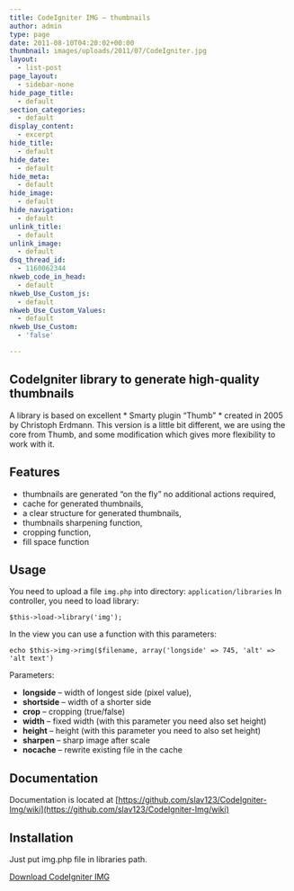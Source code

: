 ```yaml
---
title: CodeIgniter IMG – thumbnails
author: admin
type: page
date: 2011-08-10T04:20:02+00:00
thumbnail: images/uploads/2011/07/CodeIgniter.jpg
layout:
  - list-post
page_layout:
  - sidebar-none
hide_page_title:
  - default
section_categories:
  - default
display_content:
  - excerpt
hide_title:
  - default
hide_date:
  - default
hide_meta:
  - default
hide_image:
  - default
hide_navigation:
  - default
unlink_title:
  - default
unlink_image:
  - default
dsq_thread_id:
  - 1160062344
nkweb_code_in_head:
  - default
nkweb_Use_Custom_js:
  - default
nkweb_Use_Custom_Values:
  - default
nkweb_Use_Custom:
  - 'false'

---
```

## CodeIgniter library to generate high-quality thumbnails

A library is based on excellent \* Smarty plugin &#8220;Thumb&#8221; \* created in 2005 by Christoph Erdmann. This version is a little bit different, we are using the core from Thumb, and some modification which gives more flexibility to work with it.

## Features

  * thumbnails are generated &#8220;on the fly&#8221; no additional actions required,
  * cache for generated thumbnails,
  * a clear structure for generated thumbnails,
  * thumbnails sharpening function,
  * cropping function,
  * fill space function

## Usage

You need to upload a file `img.php` into directory: `application/libraries` In controller, you need to load library:

`$this->load->library('img');`

In the view you can use a function with this parameters:

`echo $this->img->rimg($filename, array('longside' => 745, 'alt' => 'alt text')`

Parameters:

- **longside** – width of longest side (pixel value),  
- **shortside** – width of a shorter side  
- **crop** – cropping (true/false)  
- **width** – fixed width (with this parameter you need also set height)  
- **height** – height (with this parameter you need to also set height)  
- **sharpen** – sharp image after scale  
- **nocache** – rewrite existing file in the cache

## Documentation

Documentation is located at [https://github.com/slav123/CodeIgniter-Img/wiki](https://github.com/slav123/CodeIgniter-Img/wiki)

## Installation

Just put img.php file in libraries path.

<A href="https://github.com/slav123/CodeIgniter-Img" style="large red rect" target="_blank">Download CodeIgniter IMG</a>